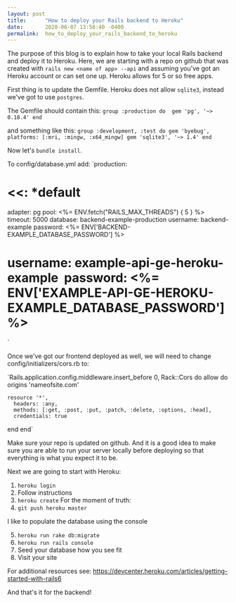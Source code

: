 ```yaml
---
layout: post
title:      "How to deploy your Rails backend to Heroku"
date:       2020-06-07 13:58:40 -0400
permalink:  how_to_deploy_your_rails_backend_to_heroku
---
```



The purpose of this blog is to explain how to take your local Rails backend and deploy it to Heroku. Here, we are starting with a repo on github that was created with `rails new <name of app> --api` and assuming you've got an Heroku account or can set one up. Heroku allows for 5 or so free apps.

First thing is to update the Gemfile. Heroku does not allow `sqlite3`, instead we've got to use `postgres`.

The Gemfile should contain this:
`group :production do 
  gem 'pg', '~> 0.18.4'
end`

and something like this:
`group :development, :test do
  gem 'byebug', platforms: [:mri, :mingw, :x64_mingw]
  gem 'sqlite3', '~> 1.4'
end`

Now let's `bundle install`.

To config/database.yml add:
`production:
  # <<: *default
  adapter: pg
  pool: <%= ENV.fetch("RAILS_MAX_THREADS") { 5 } %>
  timeout: 5000
  database: backend-example-production
  username: backend-example
  password: <%= ENV['BACKEND-EXAMPLE_DATABASE_PASSWORD'] %>
  # username: example-api-ge-heroku-example&#x2028;  password: <%= ENV['EXAMPLE-API-GE-HEROKU-EXAMPLE_DATABASE_PASSWORD'] %>
`

Once we've got our frontend deployed as well, we will need to change config/initializers/cors.rb to:

`Rails.application.config.middleware.insert_before 0, Rack::Cors do
  allow do
    origins 'nameofsite.com'

    resource '*',
      headers: :any,
      methods: [:get, :post, :put, :patch, :delete, :options, :head],
      credentials: true
  end
end`

Make sure your repo is updated on github. And it is a good idea to make sure you are able to run your server locally before deploying so that everything is what you expect it to be.

Next we are going to start with Heroku:
1. `heroku login`
2. Follow instructions
3. `heroku create`
For the moment of truth:
4. `git push heroku master`

I like to populate the database using the console

5. `heroku run rake db:migrate`
6. `heroku run rails console`
7. Seed your database how you see fit 
6. Visit your site

For additional resources see: https://devcenter.heroku.com/articles/getting-started-with-rails6

And that's it for the backend!

